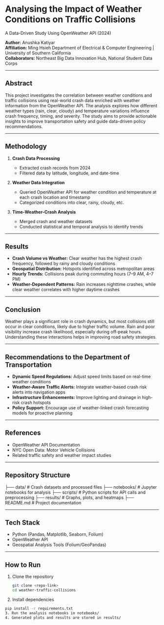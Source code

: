 # Analysing the Impact of Weather Conditions on Traffic Collisions  
A Data-Driven Study Using OpenWeather API (2024)  

**Author:** Anushka Katiyar  
**Affiliation:** Ming Hsieh Department of Electrical & Computer Engineering | University of Southern California  
**Collaborators:** Northeast Big Data Innovation Hub, National Student Data Corps  

---

## Abstract  
This project investigates the correlation between weather conditions and traffic collisions using real-world crash data enriched with weather information from the OpenWeather API. The analysis explores how different weather types (rain, clear, cloudy) and temperature variations influence crash frequency, timing, and severity. The study aims to provide actionable insights to improve transportation safety and guide data-driven policy recommendations.  

---

## Methodology  
1. **Crash Data Processing**  
   - Extracted crash records from 2024  
   - Filtered data by latitude, longitude, and date-time  

2. **Weather Data Integration**  
   - Queried OpenWeather API for weather condition and temperature at each crash location and timestamp  
   - Categorized conditions into clear, rainy, cloudy, etc.  

3. **Time-Weather-Crash Analysis**  
   - Merged crash and weather datasets  
   - Conducted statistical and temporal analysis to identify trends  

---

## Results  
- **Crash Volume vs Weather:** Clear weather has the highest crash frequency, followed by rainy and cloudy conditions  
- **Geospatial Distribution:** Hotspots identified across metropolitan areas  
- **Hourly Trends:** Collisions peak during commuting hours (7–9 AM, 4–7 PM)  
- **Weather-Dependent Patterns:** Rain increases nighttime crashes, while clear weather correlates with higher daytime crashes  

---

## Conclusion  
Weather plays a significant role in crash dynamics, but most collisions still occur in clear conditions, likely due to higher traffic volume. Rain and poor visibility increase crash likelihood, especially during off-peak hours. Understanding these interactions helps in improving road safety strategies.  

---

## Recommendations to the Department of Transportation  
- **Dynamic Speed Regulations:** Adjust speed limits based on real-time weather conditions  
- **Weather-Aware Traffic Alerts:** Integrate weather-based crash risk alerts into navigation apps  
- **Infrastructure Enhancements:** Improve lighting and drainage in high-risk crash hotspots  
- **Policy Support:** Encourage use of weather-linked crash forecasting models for proactive planning  

---

## References  
- OpenWeather API Documentation  
- NYC Open Data: Motor Vehicle Collisions  
- Related traffic safety and weather impact studies  

---

## Repository Structure  
├── data/ # Crash datasets and processed files
├── notebooks/ # Jupyter notebooks for analysis
├── scripts/ # Python scripts for API calls and preprocessing
├── results/ # Graphs, plots, and heatmaps
├── README.md # Project documentation

---

## Tech Stack  
- Python (Pandas, Matplotlib, Seaborn, Folium)  
- OpenWeather API  
- Geospatial Analysis Tools (Folium/GeoPandas)  

---

## How to Run  
1. Clone the repository  
   ```bash
   git clone <repo-link>
   cd weather-traffic-collisions
2. Install dependencies
 ```bash
 pip install -r requirements.txt
3. Run the analysis notebooks in notebooks/
4. Generated plots and results are stored in results/
